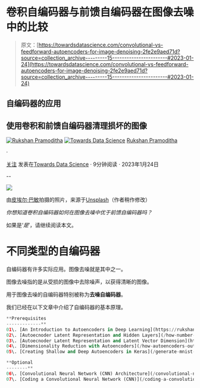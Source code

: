 # 卷积自编码器与前馈自编码器在图像去噪中的比较

> 原文：[https://towardsdatascience.com/convolutional-vs-feedforward-autoencoders-for-image-denoising-2fe2e9aed71d?source=collection_archive---------15-----------------------#2023-01-24](https://towardsdatascience.com/convolutional-vs-feedforward-autoencoders-for-image-denoising-2fe2e9aed71d?source=collection_archive---------15-----------------------#2023-01-24)

## 自编码器的应用

## 使用卷积和前馈自编码器清理损坏的图像

[![Rukshan Pramoditha](../Images/b80426aff64ff186cb915795644590b1.png)](https://rukshanpramoditha.medium.com/?source=post_page-----2fe2e9aed71d--------------------------------) [![Towards Data Science](../Images/a6ff2676ffcc0c7aad8aaf1d79379785.png)](https://towardsdatascience.com/?source=post_page-----2fe2e9aed71d--------------------------------) [Rukshan Pramoditha](https://rukshanpramoditha.medium.com/?source=post_page-----2fe2e9aed71d--------------------------------)

·

[关注](https://medium.com/m/signin?actionUrl=https%3A%2F%2Fmedium.com%2F_%2Fsubscribe%2Fuser%2Ff90a3bb1d400&operation=register&redirect=https%3A%2F%2Ftowardsdatascience.com%2Fconvolutional-vs-feedforward-autoencoders-for-image-denoising-2fe2e9aed71d&user=Rukshan+Pramoditha&userId=f90a3bb1d400&source=post_page-f90a3bb1d400----2fe2e9aed71d---------------------post_header-----------) 发表在[Towards Data Science](https://towardsdatascience.com/?source=post_page-----2fe2e9aed71d--------------------------------) · 9分钟阅读 · 2023年1月24日

--

[![](../Images/3dcd4cfa1a5be3ca4f767f62e4438c48.png)](https://medium.com/m/signin?actionUrl=https%3A%2F%2Fmedium.com%2F_%2Fbookmark%2Fp%2F2fe2e9aed71d&operation=register&redirect=https%3A%2F%2Ftowardsdatascience.com%2Fconvolutional-vs-feedforward-autoencoders-for-image-denoising-2fe2e9aed71d&source=-----2fe2e9aed71d---------------------bookmark_footer-----------)

由[皮埃尔·巴敏](https://unsplash.com/@bamin?utm_source=unsplash&utm_medium=referral&utm_content=creditCopyText)拍摄的照片，来源于[Unsplash](https://unsplash.com/photos/_EzTds6Fo44?utm_source=unsplash&utm_medium=referral&utm_content=creditCopyText)（作者稍作修改）

*你想知道卷积自编码器如何在图像去噪中优于前馈自编码器吗？*

如果是‘*是*’，请继续阅读本文。

# 不同类型的自编码器

自编码器有许多实际应用。图像去噪就是其中之一。

图像去噪指的是从受损的图像中去除噪声，以获得清晰的图像。

用于图像去噪的自编码器特别被称为**去噪自编码器**。

我们已经在以下文章中介绍了自编码器的基本原理。

```py
**Prerequisites
-------------**
01\. [An Introduction to Autoencoders in Deep Learning](https://rukshanpramoditha.medium.com/an-introduction-to-autoencoders-in-deep-learning-ab5a5861f81e)
02\. [Autoecnoder Latent Representation and Hidden Layers](/how-number-of-hidden-layers-affects-the-quality-of-autoencoder-latent-representation-181215c8e7d1)
03\. [Autoecnoder Latent Representation and Latent Vector Dimension](https://rukshanpramoditha.medium.com/how-the-dimension-of-autoencoder-latent-vector-affects-the-quality-of-latent-representation-c98c38fbe3c3)
04\. [Dimensionality Reduction with Autoencoders](/how-autoencoders-outperform-pca-in-dimensionality-reduction-1ae44c68b42f)
05\. [Creating Shallow and Deep Autoencoders in Keras](/generate-mnist-digits-using-shallow-and-deep-autoencoders-in-keras-fb011dd3fec3)

**Optional
--------**
06\. [Convolutional Neural Network (CNN) Architecture](/convolutional-neural-network-cnn-architecture-explained-in-plain-english-using-simple-diagrams-e5de17eacc8f)
07\. [Coding a Convolutional Neural Network (CNN)](/coding-a-convolutional-neural-network-cnn-using-keras-sequential-api-ec5211126875)…
```
